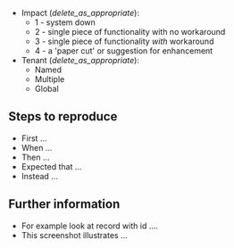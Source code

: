 - Impact (_delete_as_appropriate_):
  - 1 - system down
  - 2 - single piece of functionality with no workaround
  - 3 - single piece of functionality _with_ workaround
  - 4 - a 'paper cut' or suggestion for enhancement
- Tenant (_delete_as_appropriate_):
  - Named
  - Multiple
  - Global

## Steps to reproduce
  - First ...
  - When ...
  - Then ...
  - Expected that ...
  - Instead ...

## Further information
- For example look at record with id ....
- This screenshot illustrates ...
